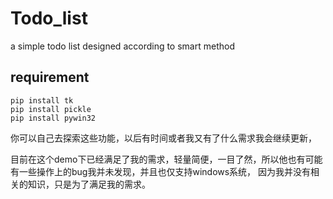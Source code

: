 # Todo_list
 a simple todo list designed according to smart method
## requirement
~~~
pip install tk
pip install pickle
pip install pywin32
~~~
你可以自己去探索这些功能，以后有时间或者我又有了什么需求我会继续更新，

目前在这个demo下已经满足了我的需求，轻量简便，一目了然，所以他也有可能有一些操作上的bug我并未发现，并且也仅支持windows系统，
因为我并没有相关的知识，只是为了满足我的需求。